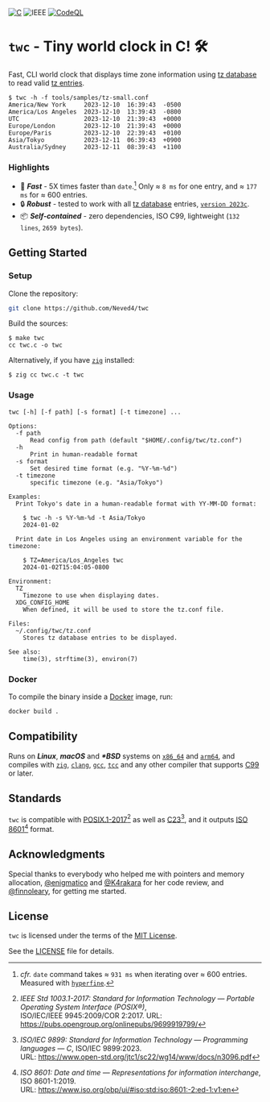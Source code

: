 [![C](https://img.shields.io/badge/ISO_C99-A8B9CC?logo=c&logoColor=fff)][C99]
![IEEE](https://img.shields.io/badge/POSIX.1&#8209;2017-00629B?logo=ieee&logoColor=fff)
[![CodeQL](https://github.com/github/docs/actions/workflows/codeql.yml/badge.svg)](https://github.com/Neved4/twc/actions/workflows/codeql.yml)

# `twc` - Tiny world clock in C! 🛠️

Fast, CLI world clock that displays time zone information using
[tz database] to read valid [tz entries].

```console
$ twc -h -f tools/samples/tz-small.conf
America/New York     2023-12-10  16:39:43  -0500
America/Los Angeles  2023-12-10  13:39:43  -0800
UTC                  2023-12-10  21:39:43  +0000
Europe/London        2023-12-10  21:39:43  +0000
Europe/Paris         2023-12-10  22:39:43  +0100
Asia/Tokyo           2023-12-11  06:39:43  +0900
Australia/Sydney     2023-12-11  08:39:43  +1100
```

### Highlights

- 🚀 _**Fast**_ - 5X times faster than `date`.[^1] Only ≈ `8 ms` for one
  entry, and ≈ `177 ms` for ≈ 600 entries.
- 🔒 _**Robust**_ - tested to work with all [tz database] entries,
  [`version 2023c`].
- 📦 _**Self-contained**_ - zero dependencies, ISO C99,
  lightweight (`132 lines`, `2659 bytes`).

## Getting Started

### Setup

Clone the repository:

```sh
git clone https://github.com/Neved4/twc
```

Build the sources:

```console
$ make twc
cc twc.c -o twc
```

Alternatively, if you have [`zig`] installed:
```console
$ zig cc twc.c -t twc
```

### Usage

```
twc [-h] [-f path] [-s format] [-t timezone] ...

Options:
  -f path
      Read config from path (default "$HOME/.config/twc/tz.conf")
  -h
      Print in human-readable format
  -s format
      Set desired time format (e.g. "%Y-%m-%d")
  -t timezone
      specific timezone (e.g. "Asia/Tokyo")

Examples:
  Print Tokyo's date in a human-readable format with YY-MM-DD format:

    $ twc -h -s %Y-%m-%d -t Asia/Tokyo
    2024-01-02
  
  Print date in Los Angeles using an environment variable for the timezone:
  
    $ TZ=America/Los_Angeles twc
    2024-01-02T15:04:05-0800

Environment:
  TZ
    Timezone to use when displaying dates.
  XDG_CONFIG_HOME
    When defined, it will be used to store the tz.conf file.

Files:
  ~/.config/twc/tz.conf
    Stores tz database entries to be displayed.

See also:
    time(3), strftime(3), environ(7)
```

### Docker

To compile the binary inside a [Docker] image, run:
```sh
docker build .
```

## Compatibility

Runs on _**Linux**_, _**macOS**_ and _**\*BSD**_ systems on [`x86_64`] and
[`arm64`], and compiles with [`zig`], [`clang`], [`gcc`], [`tcc`] and any other
compiler that supports [C99] or later.

## Standards

`twc` is compatible with [POSIX.1-2017][][^2] as well as [C23][][^3], and
it outputs [ISO 8601][][^4] format.

## Acknowledgments

Special thanks to everybody who helped me with pointers and memory
allocation, [@enigmatico](https://gitlab.com/enigmatico) and
[@K4rakara](https://github.com/K4rakara/) for her code review, and
[@finnoleary](https://github.com/finnoleary), for getting me started.

## License
                 
`twc` is licensed under the terms of the [MIT License].

See the [LICENSE](LICENSE) file for details.

[`hyperfine`]: https://github.com/sharkdp/hyperfine
[`arm64`]: https://en.wikipedia.org/wiki/AArch64
[`x86_64`]: https://en.wikipedia.org/wiki/X86-64
[`clang`]: https://clang.llvm.org/
[`gcc`]: https://gcc.gnu.org/
[`tcc`]: https://bellard.org/tcc/
[`zig`]: https://ziglang.org/
[MIT License]: https://opensource.org/license/mit/
[C23]: https://www.open-std.org/jtc1/sc22/wg14/www/docs/n1256.pdf
[C99]: https://www.open-std.org/jtc1/sc22/wg14/www/docs/n1256.pdf
[POSIX.1-2017]: https://pubs.opengroup.org/onlinepubs/9699919799/
[ISO 8601]: https://www.iso.org/obp/ui/#iso:std:iso:8601:-2:ed-1:v1:en
[tz database]: https://en.wikipedia.org/wiki/Tz_database
[tz entries]: https://en.wikipedia.org/wiki/List_of_tz_database_time_zones
[`version 2023c`]: https://www.iana.org/time-zones
[Docker]: https://www.docker.com/

[^1]: _cfr._ `date` command takes ≈ `931 ms` when iterating over ≈ 600
    entries. Measured with [`hyperfine`].
[^2]: _IEEE Std 1003.1-2017: Standard for Information Technology
    — Portable Operating System Interface (POSIX®)_, \
    ISO/IEC/IEEE 9945:2009/COR 2:2017. URL: https://pubs.opengroup.org/onlinepubs/9699919799/
[^3]: _ISO/IEC 9899: Standard for Information Technology
    — Programming languages — C_, ISO/IEC 9899:2023. \
    URL: https://www.open-std.org/jtc1/sc22/wg14/www/docs/n3096.pdf
[^4]: _ISO 8601: Date and time — Representations for information interchange_, ISO 8601-1:2019. \
    URL: https://www.iso.org/obp/ui/#iso:std:iso:8601:-2:ed-1:v1:en
